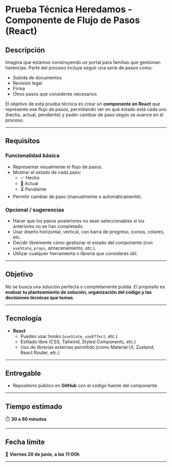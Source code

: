 # Prueba Técnica Heredamos - Componente de Flujo de Pasos (React)

## Descripción

Imagina que estamos construyendo un portal para familias que gestionan herencias. Parte del proceso incluye seguir una serie de pasos como:

- Subida de documentos  
- Revisión legal  
- Firma  
- Otros pasos que consideres necesarios  

El objetivo de esta prueba técnica es crear un **componente en React** que represente ese flujo de pasos, permitiendo ver en qué estado está cada uno (hecho, actual, pendiente) y poder cambiar de paso según se avance en el proceso.

---

## Requisitos

### Funcionalidad básica

- Representar visualmente el flujo de pasos.
- Mostrar el estado de cada paso:
  - ✅ Hecho
  - 🔵 Actual
  - ⏳ Pendiente
- Permitir cambiar de paso (manualmente o automáticamente).

### Opcional / sugerencias

- Hacer que los pasos posteriores no sean seleccionables si los anteriores no se han completado.
- Usar diseño horizontal, vertical, con barra de progreso, iconos, colores, etc.
- Decidir libremente cómo gestionar el estado del componente (con `useState`, `props`, almacenamiento, etc.).
- Utilizar cualquier herramienta o librería que consideres útil.

---

## Objetivo

No se busca una solución perfecta o completamente pulida. El propósito es **evaluar tu planteamiento de solución, organización del código y las decisiones técnicas que tomas**.

---

## Tecnología

- **React**
  - Puedes usar hooks (`useState`, `useEffect`, etc.)
  - Estilado libre (CSS, Tailwind, Styled Components, etc.)
  - Uso de librerías externas permitido (como Material UI, Zustand, React Router, etc.)

---

## Entregable

- Repositorio público en **GitHub** con el código fuente del componente.

---

## Tiempo estimado

⏱️ **30 a 60 minutos**

---

## Fecha límite

📅 **Viernes 20 de junio, a las 11:00h**

---